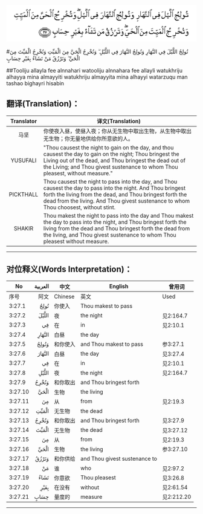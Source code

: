 ![003:027](images/003_027.gif)

#تُولِجُ اللَّيْلَ فِي النَّهَارِ وَتُولِجُ النَّهَارَ فِي اللَّيْلِ ۖ وَتُخْرِجُ الْحَيَّ مِنَ الْمَيِّتِ وَتُخْرِجُ الْمَيِّتَ مِنَ الْحَيِّ ۖ وَتَرْزُقُ مَنْ تَشَاءُ بِغَيْرِ حِسَابٍ 

##Tooliju allayla fee alnnahari watooliju alnnahara fee allayli watukhriju alhayya mina almayyiti watukhriju almayyita mina alhayyi watarzuqu man tashao bighayri hisabin 

## 翻译(Translation)：

| Translator | 译文(Translation)                                            |
| :--------: | ------------------------------------------------------------ |
|    马坚    | 你使夜入昼，使昼入夜；你从无生物中取出生物，从生物中取出无生物；你无量地供给你所意欲的人。 |
|  YUSUFALI  | "Thou causest the night to gain on the day, and thou causest the day to gain on the night; Thou bringest the Living out of the dead, and Thou bringest the dead out of the Living; and Thou givest sustenance to whom Thou pleasest, without measure." |
| PICKTHALL  | Thou causest the night to pass into the day, and Thou causest the day to pass into the night. And Thou bringest forth the living from the dead, and Thou bringest forth the dead from the living. And Thou givest sustenance to whom Thou choosest, without stint. |
|   SHAKIR   | Thou makest the night to pass into the day and Thou makest the day to pass into the night, and Thou bringest forth the living from the dead and Thou bringest forth the dead from the living, and Thou givest sustenance to whom Thou pleasest without measure. |

---

## 对位释义(Words Interpretation)：

| No   | العربية | 中文    | English | 曾用词 |
| ---- | ------: | ------- | ------- | ------ |
| 序号 |    阿文 | Chinese | 英文    | Used   |
| 3:27.1  | تُولِجُ   | 你使入   | Thou makest to pass           |            |
| 3:27.2  | اللَّيْلَ  | 夜       | the night                     | 见2:164.7  |
| 3:27.3  | فِي     | 在       | in                            | 见2:10.1   |
| 3:27.4  | النَّهَارِ | 白昼     | the day                       |            |
| 3:27.5  | وَتُولِجُ  | 和你使入 | and Thou makest to pass       | 参3:27.1   |
| 3:27.6  | النَّهَارَ | 白昼     | the day                       | 见3:27.4   |
| 3:27.7  | فِي     | 在       | in                            | 见2:10.1   |
| 3:27.8  | اللَّيْلِ  | 夜       | the night                     | 见2:164.7  |
| 3:27.9  | وَتُخْرِجُ  | 和你取出 | and Thou bringest forth       |            |
| 3:27.10 | الْحَيَّ   | 生物     | the living                    |            |
| 3:27.11 | مِنَ     | 从       | from                          | 见2:19.3 |
| 3:27.12 | الْمَيِّتِ  | 无生物   | the dead                      |            |
| 3:27.13 | وَتُخْرِجُ  | 和你取出 | and Thou bringest forth       | 见3:27.9   |
| 3:27.14 | الْمَيِّتَ  | 无生物   | the dead                      | 见3:27.12  |
| 3:27.15 | مِنَ     | 从       | from                          | 见2:19.3 |
| 3:27.16 | الْحَيِّ   | 生物     | the living                    | 参3:27.10 |
| 3:27.17 | وَتَرْزُقُ  | 和你供给 | and Thou givest sustenance to |            |
| 3:27.18 | مَنْ     | 谁       | who                           | 见2:97.2   |
| 3:27.19 | تَشَاءُ   | 你意欲   | Thou pleasest                 | 见3:26.8   |
| 3:27.20 | بِغَيْرِ   | 在没有  | without                       | 见2:61.54  |
| 3:27.21 | حِسَابٍ   | 量度的   | measure                       | 见2:212.20 |

---
